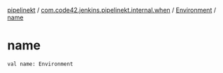 [pipelinekt](../../index.md) / [com.code42.jenkins.pipelinekt.internal.when](../index.md) / [Environment](index.md) / [name](./name.md)

# name

`val name: Environment`